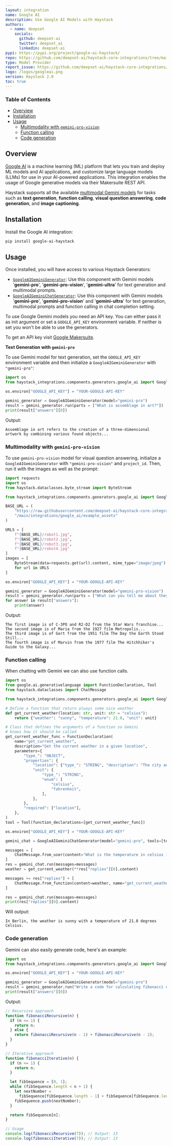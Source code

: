 ```yaml
---
layout: integration
name: Google AI
description: Use Google AI Models with Haystack
authors:
  - name: deepset
    socials:
      github: deepset-ai
      twitter: deepset_ai
      linkedin: deepset-ai
pypi: https://pypi.org/project/google-ai-haystack/
repo: https://github.com/deepset-ai/haystack-core-integrations/tree/main/integrations/google_ai
type: Model Provider
report_issue: https://github.com/deepset-ai/haystack-core-integrations/issues
logo: /logos/googleai.png
version: Haystack 2.0
toc: true
---
```


### Table of Contents

- [Overview](#overview)
- [Installation](#installation)
- [Usage](#usage)
  - [Multimodality with `gemini-pro-vision`](#multimodality-with-gemini-pro-vision)
  - [Function calling](#function-calling)
  - [Code generation](#code-generation)

## Overview

[Google AI](https://ai.google.dev/) is a machine learning (ML) platform that lets you train and deploy ML models and AI applications, and customize large language models (LLMs) for use in your AI-powered applications. This integration enables the usage of Google generative models via their Makersuite REST API.

Haystack supports all the available [multimodal Gemini models](https://ai.google.dev/models/gemini) for tasks such as **text generation**, **function calling**, **visual question answering**, **code generation**, and **image captioning**.

## Installation

Install the Google AI integration:

```bash
pip install google-ai-haystack
```

## Usage

Once installed, you will have access to various Haystack Generators:

- [`GoogleAIGeminiGenerator`](https://docs.haystack.deepset.ai/docs/googleaigeminigenerator): Use this component with Gemini models '**gemini-pro**', '**gemini-pro-vision**', '**gemini-ultra**' for text generation and multimodal prompts.
- [`GoogleAIGeminiChatGenerator`](https://docs.haystack.deepset.ai/docs/googleaigeminichatgenerator): Use this component with Gemini models '**gemini-pro**', '**gemini-pro-vision**' and '**gemini-ultra**' for text generation, multimodal prompts and function calling in chat completion setting.

To use Google Gemini models you need an API key. You can either pass it as init argument or set a `GOOGLE_API_KEY` environment variable. If neither is set you won't be able to use the generators.

To get an API key visit [Google Makersuite](https://makersuite.google.com).

**Text Generation with `gemini-pro`**

To use Gemini model for text generation, set the `GOOGLE_API_KEY` environment variable and then initialize a `GoogleAIGeminiGenerator` with `"gemini-pro"`:

```python
import os
from haystack_integrations.components.generators.google_ai import GoogleAIGeminiGenerator

os.environ["GOOGLE_API_KEY"] = "YOUR-GOOGLE-API-KEY"

gemini_generator = GoogleAIGeminiGenerator(model="gemini-pro")
result = gemini_generator.run(parts = ["What is assemblage in art?"])
print(result["answers"][0])
```

Output:

```shell
Assemblage in art refers to the creation of a three-dimensional artwork by combining various found objects...
```

### Multimodality with `gemini-pro-vision`

To use `gemini-pro-vision` model for visual question answering, initialize a `GoogleAIGeminiGenerator` with `"gemini-pro-vision"` and `project_id`. Then, run it with the images as well as the prompt:

```python
import requests
import os
from haystack.dataclasses.byte_stream import ByteStream

from haystack_integrations.components.generators.google_ai import GoogleAIGeminiGenerator

BASE_URL = (
    "https://raw.githubusercontent.com/deepset-ai/haystack-core-integrations"
    "/main/integrations/google_ai/example_assets"
)

URLS = [
    f"{BASE_URL}/robot1.jpg",
    f"{BASE_URL}/robot2.jpg",
    f"{BASE_URL}/robot3.jpg",
    f"{BASE_URL}/robot4.jpg"
]
images = [
    ByteStream(data=requests.get(url).content, mime_type="image/jpeg")
    for url in URLS
]

os.environ["GOOGLE_API_KEY"] = "YOUR-GOOGLE-API-KEY"

gemini_generator = GoogleAIGeminiGenerator(model="gemini-pro-vision")
result = gemini_generator.run(parts = ["What can you tell me about these robots?", *images])
for answer in result["answers"]:
    print(answer)
```

Output:

```shell
The first image is of C-3PO and R2-D2 from the Star Wars franchise...
The second image is of Maria from the 1927 film Metropolis...
The third image is of Gort from the 1951 film The Day the Earth Stood Still...
The fourth image is of Marvin from the 1977 film The Hitchhiker's Guide to the Galaxy...
```

### Function calling

When chatting with Gemini we can also use function calls.

```python
import os
from google.ai.generativelanguage import FunctionDeclaration, Tool
from haystack.dataclasses import ChatMessage

from haystack_integrations.components.generators.google_ai import GoogleAIGeminiChatGenerator

# Define a function that return always some nice weather
def get_current_weather(location: str, unit: str = "celsius"):
    return {"weather": "sunny", "temperature": 21.8, "unit": unit}

# Class that defines the arguments of a function so Gemini
# knows how it should be called
get_current_weather_func = FunctionDeclaration(
    name="get_current_weather",
    description="Get the current weather in a given location",
    parameters={
        "type_": "OBJECT",
        "properties": {
            "location": {"type_": "STRING", "description": "The city and state, e.g. San Francisco, CA"},
            "unit": {
                "type_": "STRING",
                "enum": [
                    "celsius",
                    "fahrenheit",
                ],
            },
        },
        "required": ["location"],
    },
)
tool = Tool(function_declarations=[get_current_weather_func])

os.environ["GOOGLE_API_KEY"] = "YOUR-GOOGLE-API-KEY"

gemini_chat = GoogleAIGeminiChatGenerator(model="gemini-pro", tools=[tool])

messages = [
    ChatMessage.from_user(content="What is the temperature in celsius in Berlin?")
]
res = gemini_chat.run(messages=messages)
weather = get_current_weather(**res["replies"][0].content)

messages += res["replies"] + [
    ChatMessage.from_function(content=weather, name="get_current_weather")
]

res = gemini_chat.run(messages=messages)
print(res["replies"][0].content)
```

Will output:

```
In Berlin, the weather is sunny with a temperature of 21.8 degrees Celsius.
```

### Code generation

Gemini can also easily generate code, here's an example:

```python
import os
from haystack_integrations.components.generators.google_ai import GoogleAIGeminiGenerator

os.environ["GOOGLE_API_KEY"] = "YOUR-GOOGLE-API-KEY"

gemini_generator = GoogleAIGeminiGenerator(model="gemini-pro")
result = gemini_generator.run("Write a code for calculating fibonacci numbers in JavaScript")
print(result["answers"][0])
```

Output:

```javascript
// Recursive approach
function fibonacciRecursive(n) {
  if (n <= 1) {
    return n;
  } else {
    return fibonacciRecursive(n - 1) + fibonacciRecursive(n - 2);
  }
}

// Iterative approach
function fibonacciIterative(n) {
  if (n <= 1) {
    return n;
  }

  let fibSequence = [0, 1];
  while (fibSequence.length < n + 1) {
    let nextNumber =
      fibSequence[fibSequence.length - 1] + fibSequence[fibSequence.length - 2];
    fibSequence.push(nextNumber);
  }

  return fibSequence[n];
}

// Usage
console.log(fibonacciRecursive(7)); // Output: 13
console.log(fibonacciIterative(7)); // Output: 13
```

